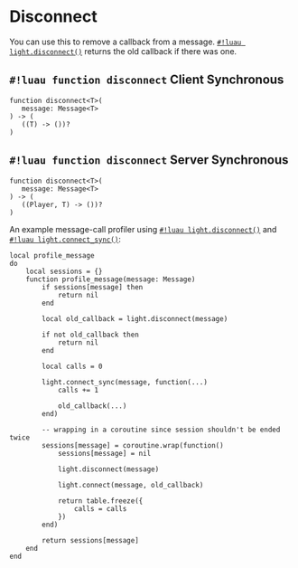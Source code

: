 # Disconnect

You can use this to remove a callback from a message. [`#!luau light.disconnect()`](./disconnect.md) returns the old
callback if there was one.

## `#!luau function disconnect` <span class="md-tag md-tag-icon md-tag--client">Client</span> <span class="md-tag md-tag-icon md-tag--sync">Synchronous</span>

```luau
function disconnect<T>(
   message: Message<T>
) -> (
   ((T) -> ())?
)
```

## `#!luau function disconnect` <span class="md-tag md-tag-icon md-tag--server">Server</span> <span class="md-tag md-tag-icon md-tag--sync">Synchronous</span>

```luau
function disconnect<T>(
   message: Message<T>
) -> (
   ((Player, T) -> ())?
)
```

An example message-call profiler using
[`#!luau light.disconnect()`](./disconnect.md) and
[`#!luau light.connect_sync()`](./connect_sync.md):

```luau title="profiler.luau"
local profile_message
do
    local sessions = {}
    function profile_message(message: Message)
        if sessions[message] then
            return nil
        end

        local old_callback = light.disconnect(message)

        if not old_callback then
            return nil
        end

        local calls = 0

        light.connect_sync(message, function(...)
            calls += 1

            old_callback(...)
        end)

        -- wrapping in a coroutine since session shouldn't be ended twice
        sessions[message] = coroutine.wrap(function()
            sessions[message] = nil

            light.disconnect(message)

            light.connect(message, old_callback)

            return table.freeze({
                calls = calls
            })
        end)

        return sessions[message]
    end
end
```
